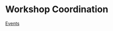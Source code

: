 # Workshop Coordination

[Events](Workshop%20Coordination%2078bcffb335e74ff7addc6aa3bd5a4f70/Events%20b56c1683a1104ae682742d49573111d0.csv)